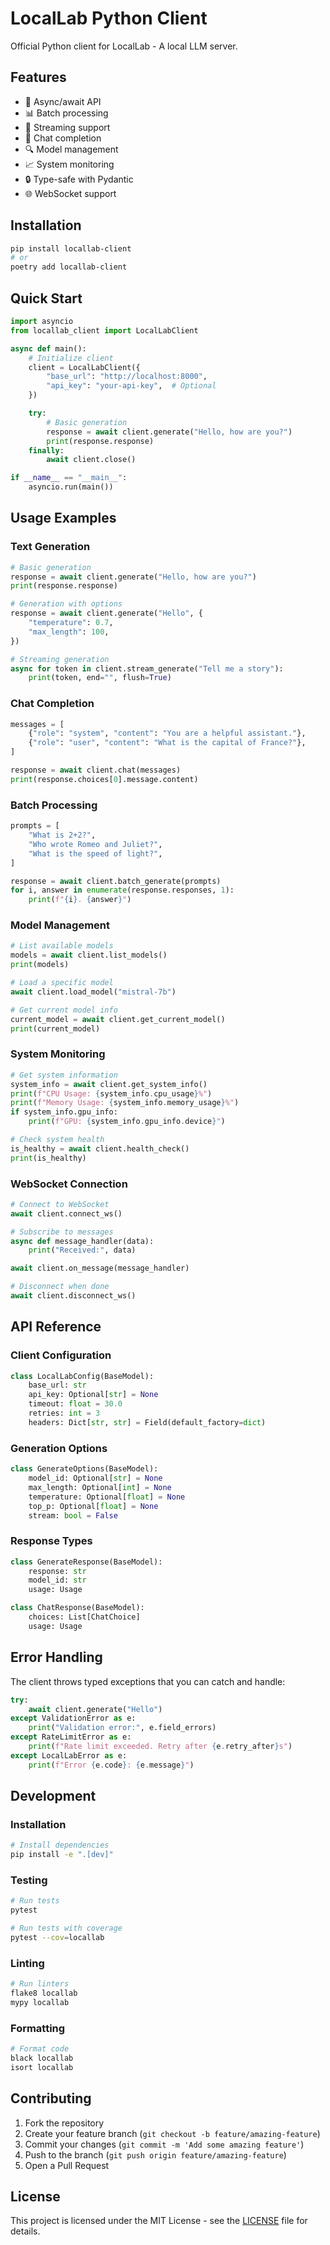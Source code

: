 # LocalLab Python Client

Official Python client for LocalLab - A local LLM server.

## Features

- 🚀 Async/await API
- 📊 Batch processing
- 🌊 Streaming support
- 💬 Chat completion
- 🔍 Model management
- 📈 System monitoring
- 🔒 Type-safe with Pydantic
- 🌐 WebSocket support

## Installation

```bash
pip install locallab-client
# or
poetry add locallab-client
```

## Quick Start

```python
import asyncio
from locallab_client import LocalLabClient

async def main():
    # Initialize client
    client = LocalLabClient({
        "base_url": "http://localhost:8000",
        "api_key": "your-api-key",  # Optional
    })

    try:
        # Basic generation
        response = await client.generate("Hello, how are you?")
        print(response.response)
    finally:
        await client.close()

if __name__ == "__main__":
    asyncio.run(main())
```

## Usage Examples

### Text Generation

```python
# Basic generation
response = await client.generate("Hello, how are you?")
print(response.response)

# Generation with options
response = await client.generate("Hello", {
    "temperature": 0.7,
    "max_length": 100,
})

# Streaming generation
async for token in client.stream_generate("Tell me a story"):
    print(token, end="", flush=True)
```

### Chat Completion

```python
messages = [
    {"role": "system", "content": "You are a helpful assistant."},
    {"role": "user", "content": "What is the capital of France?"},
]

response = await client.chat(messages)
print(response.choices[0].message.content)
```

### Batch Processing

```python
prompts = [
    "What is 2+2?",
    "Who wrote Romeo and Juliet?",
    "What is the speed of light?",
]

response = await client.batch_generate(prompts)
for i, answer in enumerate(response.responses, 1):
    print(f"{i}. {answer}")
```

### Model Management

```python
# List available models
models = await client.list_models()
print(models)

# Load a specific model
await client.load_model("mistral-7b")

# Get current model info
current_model = await client.get_current_model()
print(current_model)
```

### System Monitoring

```python
# Get system information
system_info = await client.get_system_info()
print(f"CPU Usage: {system_info.cpu_usage}%")
print(f"Memory Usage: {system_info.memory_usage}%")
if system_info.gpu_info:
    print(f"GPU: {system_info.gpu_info.device}")

# Check system health
is_healthy = await client.health_check()
print(is_healthy)
```

### WebSocket Connection

```python
# Connect to WebSocket
await client.connect_ws()

# Subscribe to messages
async def message_handler(data):
    print("Received:", data)

await client.on_message(message_handler)

# Disconnect when done
await client.disconnect_ws()
```

## API Reference

### Client Configuration

```python
class LocalLabConfig(BaseModel):
    base_url: str
    api_key: Optional[str] = None
    timeout: float = 30.0
    retries: int = 3
    headers: Dict[str, str] = Field(default_factory=dict)
```

### Generation Options

```python
class GenerateOptions(BaseModel):
    model_id: Optional[str] = None
    max_length: Optional[int] = None
    temperature: Optional[float] = None
    top_p: Optional[float] = None
    stream: bool = False
```

### Response Types

```python
class GenerateResponse(BaseModel):
    response: str
    model_id: str
    usage: Usage

class ChatResponse(BaseModel):
    choices: List[ChatChoice]
    usage: Usage
```

## Error Handling

The client throws typed exceptions that you can catch and handle:

```python
try:
    await client.generate("Hello")
except ValidationError as e:
    print("Validation error:", e.field_errors)
except RateLimitError as e:
    print(f"Rate limit exceeded. Retry after {e.retry_after}s")
except LocalLabError as e:
    print(f"Error {e.code}: {e.message}")
```

## Development

### Installation

```bash
# Install dependencies
pip install -e ".[dev]"
```

### Testing

```bash
# Run tests
pytest

# Run tests with coverage
pytest --cov=locallab
```

### Linting

```bash
# Run linters
flake8 locallab
mypy locallab
```

### Formatting

```bash
# Format code
black locallab
isort locallab
```

## Contributing

1. Fork the repository
2. Create your feature branch (`git checkout -b feature/amazing-feature`)
3. Commit your changes (`git commit -m 'Add some amazing feature'`)
4. Push to the branch (`git push origin feature/amazing-feature`)
5. Open a Pull Request

## License

This project is licensed under the MIT License - see the [LICENSE](LICENSE) file for details.
